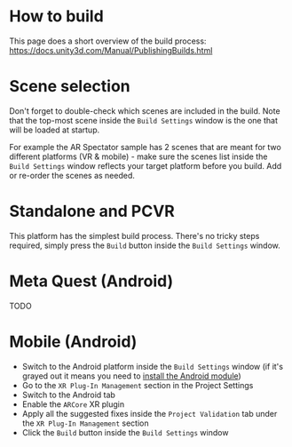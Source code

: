 ﻿# How to build
This page does a short overview of the build process: https://docs.unity3d.com/Manual/PublishingBuilds.html

# Scene selection
Don't forget to double-check which scenes are included in the build. Note that the top-most scene inside the `Build Settings` window is the one that will be loaded at startup.

For example the AR Spectator sample has 2 scenes that are meant for two different platforms (VR & mobile) - make sure the scenes list inside the `Build Settings` window reflects your target platform before you build. Add or re-order the scenes as needed.

# Standalone and PCVR
This platform has the simplest build process. There's no tricky steps required, simply press the `Build` button inside the `Build Settings` window.

# Meta Quest (Android)
TODO

# Mobile (Android)
* Switch to the Android platform inside the `Build Settings` window (if it's grayed out it means you need to [install the Android module](https://docs.unity3d.com/Manual/android-sdksetup.html))
* Go to the `XR Plug-In Management` section in the Project Settings
* Switch to the Android tab
* Enable the `ARCore` XR plugin
* Apply all the suggested fixes inside the `Project Validation` tab under the `XR Plug-In Management` section
* Click the `Build` button inside the `Build Settings` window
